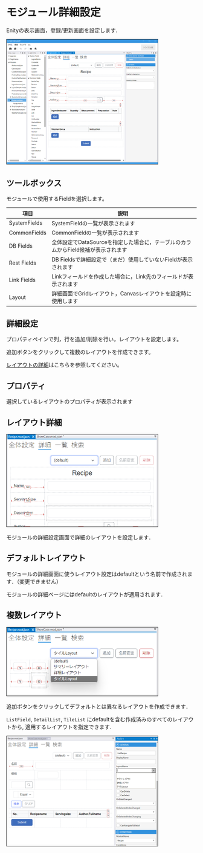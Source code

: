 # モジュール詳細設定

Enityの表示画面，登録/更新画面を設定します.

<img src="images/module_detail.png" width="400" alt="モジュール全体" title="モジュール全体" style="border: 1px solid;">

## ツールボックス
モジュールで使用するFieldを選択します。

| 項目           | 説明                                               |
|--------------|--------------------------------------------------|
| SystemFields | SystemFieldの一覧が表示されます                            |
| CommonFields | CommonFieldの一覧が表示されます                            |
| DB Fields    | 全体設定でDataSourceを指定した場合に，テーブルのカラムからField候補が表示されます |
| Rest Fields  | DB Fieldsで詳細設定で（まだ）使用していないFieldが表示されます           |
| Link Fields  | Linkフィールドを作成した場合に，Link先のフィールドが表示されます             |
| Layout       | 詳細画面でGridレイアウト，Canvasレイアウトを設定時に使用します             |

## 詳細設定
プロパティペインで列，行を追加/削除を行い，レイアウトを設定します。

追加ボタンをクリックして複数のレイアウトを作成できます。

[レイアウトの詳細](layout.md)はこちらを参照してください。

## プロパティ
選択しているレイアウトのプロパティが表示されます

## レイアウト詳細

<img src="images/detail.png" alt="詳細" title="詳細" width="400" style="border: 1px solid;">

モジュールの詳細設定画面で詳細のレイアウトを設定します．

## デフォルトレイアウト

モジュールの詳細画面に使うレイアウト設定はdefaultという名前で作成されます．（変更できません）

モジュールの詳細ページにはdefaultのレイアウトが適用されます．

## 複数レイアウト

<img src="images/detail_multiple.png" alt="詳細複数" title="詳細複数" width="400" style="border: 1px solid;">

追加ボタンをクリックしてデフォルトとは異なるレイアウトを作成できます．

`ListField`, `DetailList`, `TileList` にdefaultを含む作成済みのすべてのレイアウトから, 適用するレイアウトを指定できます.

<img src="images/detail_settings.png" alt="詳細設定" title="詳細設定" width="400" style="border: 1px solid;">

